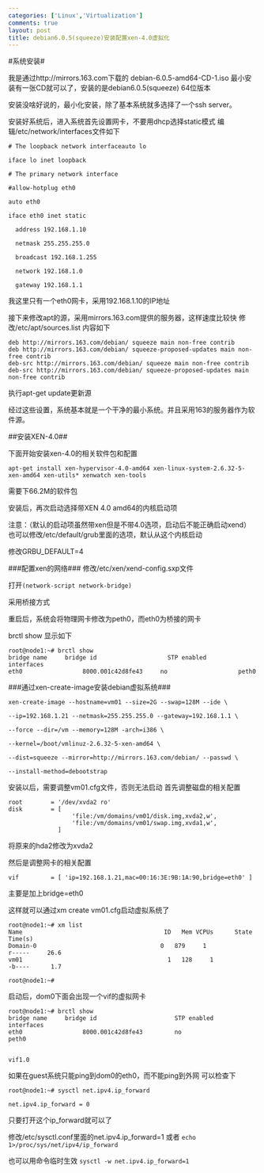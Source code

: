 ```yaml
--- 
categories: ['Linux','Virtualization']
comments: true
layout: post
title: debian6.0.5(squeeze)安装配置xen-4.0虚拟化
---
```


#系统安装#

我是通过http://mirrors.163.com下载的     debian-6.0.5-amd64-CD-1.iso
最小安装有一张CD就可以了，安装的是debian6.0.5(squeeze) 64位版本

安装没啥好说的，最小化安装，除了基本系统就多选择了一个ssh server。

安装好系统后，进入系统首先设置网卡，不要用dhcp选择static模式
编辑/etc/network/interfaces文件如下

```
# The loopback network interfaceauto lo
 
iface lo inet loopback
 
# The primary network interface
 
#allow-hotplug eth0
 
auto eth0
 
iface eth0 inet static
 
  address 192.168.1.10
 
  netmask 255.255.255.0
 
  broadcast 192.168.1.255
 
  network 192.168.1.0
 
  gateway 192.168.1.1
```

我这里只有一个eth0网卡，采用192.168.1.10的IP地址

接下来修改apt的源，采用mirrors.163.com提供的服务器，这样速度比较快
修改/etc/apt/sources.list
内容如下

```
deb http://mirrors.163.com/debian/ squeeze main non-free contrib
deb http://mirrors.163.com/debian/ squeeze-proposed-updates main non-free contrib
deb-src http://mirrors.163.com/debian/ squeeze main non-free contrib 
deb-src http://mirrors.163.com/debian/ squeeze-proposed-updates main non-free contrib
```

执行apt-get update更新源

经过这些设置，系统基本就是一个干净的最小系统。并且采用163的服务器作为软件源。

##安装XEN-4.0##

下面开始安装xen-4.0的相关软件包和配置

```
apt-get install xen-hypervisor-4.0-amd64 xen-linux-system-2.6.32-5-xen-amd64 xen-utils* xenwatch xen-tools
```

需要下66.2M的软件包

安装后，再次启动选择带XEN 4.0 amd64的内核启动项

注意：（默认的启动项虽然带xen但是不带4.0选项，启动后不能正确启动xend）
也可以修改/etc/default/grub里面的选项，默认从这个内核启动

修改GRBU_DEFAULT=4

###配置xen的网络###
修改/etc/xen/xend-config.sxp文件

打开`(network-script network-bridge)`

采用桥接方式 

重启后，系统会将物理网卡修改为peth0，而eth0为桥接的网卡

brctl show 显示如下

```
root@node1:~# brctl show
bridge name     bridge id                    STP enabled     interfaces
eth0                 8000.001c42d8fe43     no                    peth0
```

###通过xen-create-image安装debian虚拟系统###

```
xen-create-image --hostname=vm01 --size=2G --swap=128M --ide \ 

--ip=192.168.1.21 --netmask=255.255.255.0 --gateway=192.168.1.1 \

--force --dir=/vm --memory=128M -arch=i386 \

--kernel=/boot/vmlinuz-2.6.32-5-xen-amd64 \

--dist=squeeze --mirror=http://mirrors.163.com/debian/ --passwd \

--install-method=debootstrap
```

安装以后，需要调整vm01.cfg文件，否则无法启动
首先调整磁盘的相关配置

```
root        = '/dev/xvda2 ro'
disk        = [
                  'file:/vm/domains/vm01/disk.img,xvda2,w',
                  'file:/vm/domains/vm01/swap.img,xvda1,w',
              ]
```

将原来的hda2修改为xvda2 

然后是调整网卡的相关配置

```
vif         = [ 'ip=192.168.1.21,mac=00:16:3E:9B:1A:90,bridge=eth0' ]
```

主要是加上bridge=eth0

这样就可以通过xm create vm01.cfg启动虚拟系统了

```
root@node1:~# xm list
Name                                        ID   Mem VCPUs      State   Time(s)
Domain-0                                   0   879     1               r-----     26.6
vm01                                         1   128     1                -b----      1.7

root@node1:~#  
```

启动后，dom0下面会出现一个vif的虚拟网卡

```
root@node1:~# brctl show
bridge name     bridge id                      STP enabled     interfaces
eth0                 8000.001c42d8fe43         no                      peth0
```
                                                                                                vif1.0 
如果在guest系统只能ping到dom0的eth0，而不能ping到外网
可以检查下

```
root@node1:~# sysctl net.ipv4.ip_forward

net.ipv4.ip_forward = 0
```

只要打开这个ip_forward就可以了

修改/etc/sysctl.conf里面的net.ipv4.ip_forward=1
或者
`echo 1>/proc/sys/net/ipv4/ip_forward`

也可以用命令临时生效
`sysctl -w net.ipv4.ip_forward=1 `


